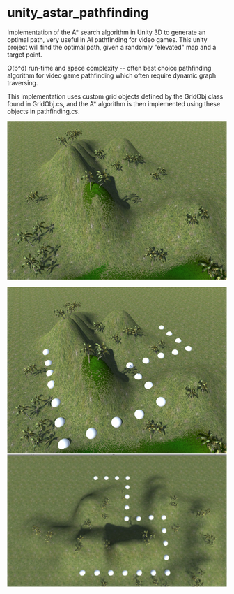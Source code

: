 # unity_astar_pathfinding
Implementation of the A* search algorithm in Unity 3D to generate an optimal path, very useful in AI pathfinding for video games. This unity project will find the optimal path, given a randomly "elevated" map and a target point. 

O(b^d) run-time and space complexity -- often best choice pathfinding algorithm for video game pathfinding which often require dynamic graph traversing.

This implementation uses custom grid objects defined by the GridObj class found in GridObj.cs, and the A* algorithm is then implemented using these objects in pathfinding.cs.

![Alt text](images/random_map.png?raw=true "Randomly Elevated Map")

![Alt text](images/optimal_path1.png?raw=true "Optimal Path")
![Alt text](images/optimal_path2.png?raw=true "Optimal Path (Different Angle)")


